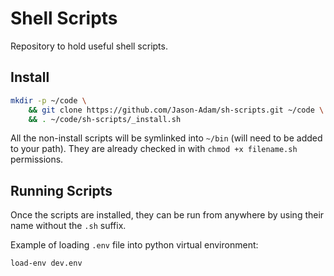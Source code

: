 # Shell Scripts  
Repository to hold useful shell scripts.  

## Install  

```bash  
mkdir -p ~/code \
    && git clone https://github.com/Jason-Adam/sh-scripts.git ~/code \
    && . ~/code/sh-scripts/_install.sh
```  

All the non-install scripts will be symlinked into `~/bin` (will need to be added to your path). They are already checked in with `chmod +x filename.sh` permissions.  

## Running Scripts  
Once the scripts are installed, they can be run from anywhere by using their name without the `.sh` suffix.  

Example of loading `.env` file into python virtual environment:  

```bash  
load-env dev.env
```
